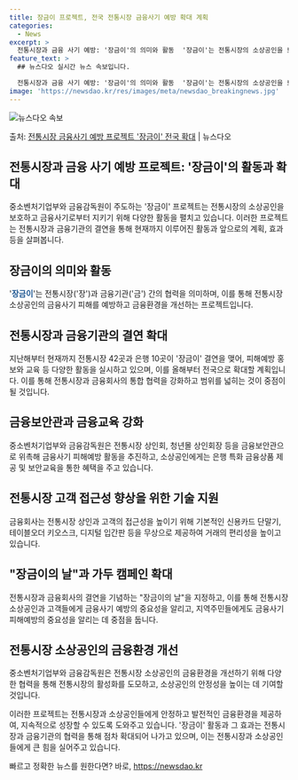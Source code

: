 ```yaml
---
title: 장금이 프로젝트, 전국 전통시장 금융사기 예방 확대 계획
categories:
  - News
excerpt: >
  전통시장과 금융 사기 예방: '장금이'의 의미와 활동  '장금이'는 전통시장의 소상공인을 보호하기 위해 전통…
feature_text: >
  ## 뉴스다오 실시간 뉴스 속보입니다.

  전통시장과 금융 사기 예방: '장금이'의 의미와 활동  '장금이'는 전통시장의 소상공인을 보호하기 위해 전통…
image: 'https://newsdao.kr/res/images/meta/newsdao_breakingnews.jpg'
---
```


![뉴스다오 속보](https://newsdao.kr/res/images/meta/newsdao_breakingnews.jpg)

<p>출처: <a href="https://newsdao.kr/4171" rel="dofollow">전통시장 금융사기 예방 프로젝트 '장금이' 전국 확대</a> | 뉴스다오</p>

<h2 data-ke-size="size26">전통시장과 금융 사기 예방 프로젝트: '장금이'의 활동과 확대</h2>
중소벤처기업부와 금융감독원이 주도하는 '장금이' 프로젝트는 전통시장의 소상공인을 보호하고 금융사기로부터 지키기 위해 다양한 활동을 펼치고 있습니다. 이러한 프로젝트는 전통시장과 금융기관의 결연을 통해 현재까지 이루어진 활동과 앞으로의 계획, 효과 등을 살펴봅니다.

<p data-ke-size="size16"></p>

<h2 data-ke-size="size24">장금이의 의미와 활동</h2>
'<b><span style="color: #1a5490;">장금이</span></b>'는 전통시장('장')과 금융기관('금') 간의 협력을 의미하며, 이를 통해 전통시장 소상공인의 금융사기 피해를 예방하고 금융환경을 개선하는 프로젝트입니다.

<p data-ke-size="size16"></p>

<h2 data-ke-size="size24">전통시장과 금융기관의 결연 확대</h2>
지난해부터 현재까지 전통시장 42곳과 은행 10곳이 '장금이' 결연을 맺어, 피해예방 홍보와 교육 등 다양한 활동을 실시하고 있으며, 이를 올해부터 전국으로 확대할 계획입니다. 이를 통해 전통시장과 금융회사의 통합 협력을 강화하고 범위를 넓히는 것이 중점이 될 것입니다.

<p data-ke-size="size16"></p>

<h2 data-ke-size="size24">금융보안관과 금융교육 강화</h2>
중소벤처기업부와 금융감독원은 전통시장 상인회, 청년몰 상인회장 등을 금융보안관으로 위촉해 금융사기 피해예방 활동을 추진하고, 소상공인에게는 은행 특화 금융상품 제공 및 보안교육을 통한 혜택을 주고 있습니다.

<p data-ke-size="size16"></p>

<h2 data-ke-size="size24">전통시장 고객 접근성 향상을 위한 기술 지원</h2>
금융회사는 전통시장 상인과 고객의 접근성을 높이기 위해 기본적인 신용카드 단말기, 테이블오더 키오스크, 디지털 입간판 등을 무상으로 제공하여 거래의 편리성을 높이고 있습니다.

<p data-ke-size="size16"></p>

<h2 data-ke-size="size24">"장금이의 날"과 가두 캠페인 확대</h2>
전통시장과 금융회사의 결연을 기념하는 "장금이의 날"을 지정하고, 이를 통해 전통시장 소상공인과 고객들에게 금융사기 예방의 중요성을 알리고, 지역주민들에게도 금융사기 피해예방의 중요성을 알리는 데 중점을 둡니다.

<p data-ke-size="size16"></p>

<h2 data-ke-size="size24">전통시장 소상공인의 금융환경 개선</h2>
중소벤처기업부와 금융감독원은 전통시장 소상공인의 금융환경을 개선하기 위해 다양한 협력을 통해 전통시장의 활성화를 도모하고, 소상공인의 안정성을 높이는 데 기여할 것입니다.

<p data-ke-size="size16"></p>

이러한 프로젝트는 전통시장과 소상공인들에게 안정하고 발전적인 금융환경을 제공하여, 지속적으로 성장할 수 있도록 도와주고 있습니다. '장금이' 활동과 그 효과는 전통시장과 금융기관의 협력을 통해 점차 확대되어 나가고 있으며, 이는 전통시장과 소상공인들에게 큰 힘을 실어주고 있습니다. 

빠르고 정확한 뉴스를 원한다면? 바로, <a href="https://newsdao.kr" rel="dofollow">https://newsdao.kr</a>



